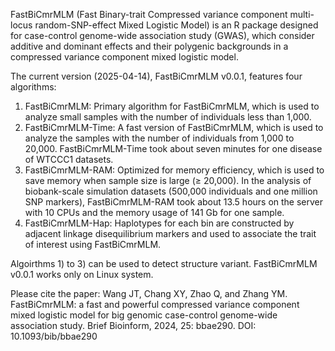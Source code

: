 FastBiCmrMLM (Fast Binary-trait Compressed variance component multi-locus random-SNP-effect Mixed Logistic Model) is an R package designed for case-control genome-wide association study (GWAS), which consider additive and dominant effects and their polygenic backgrounds in a compressed variance component mixed logistic model.

The current version (2025-04-14), FastBiCmrMLM v0.0.1, features four algorithms:
1) FastBiCmrMLM: Primary algorithm for FastBiCmrMLM, which is used to analyze small samples with the number of individuals less than 1,000.
2) FastBiCmrMLM-Time: A fast version of FastBiCmrMLM, which is used to analyze the samples with the number of individuals from 1,000 to 20,000. FastBiCmrMLM-Time took about seven minutes for one disease of WTCCC1 datasets.
3) FastBiCmrMLM-RAM: Optimized for memory efficiency, which is used to save memory when sample size is large (≥ 20,000). In the analysis of biobank-scale simulation datasets (500,000 individuals and one million SNP markers), FastBiCmrMLM-RAM took about 13.5 hours on the server with 10 CPUs and the memory usage of 141 Gb for one sample.
4) FastBiCmrMLM-Hap: Haplotypes for each bin are constructed by adjacent linkage disequilibrium markers and used to associate the trait of interest using FastBiCmrMLM.

Algoirthms 1) to 3) can be used to detect structure variant. FastBiCmrMLM v0.0.1 works only on Linux system.

Please cite the paper: Wang JT, Chang XY, Zhao Q, and Zhang YM. FastBiCmrMLM: a fast and powerful compressed variance component mixed logistic model for big genomic case-control genome-wide association study. Brief Bioinform, 2024, 25: bbae290. DOI: 10.1093/bib/bbae290
